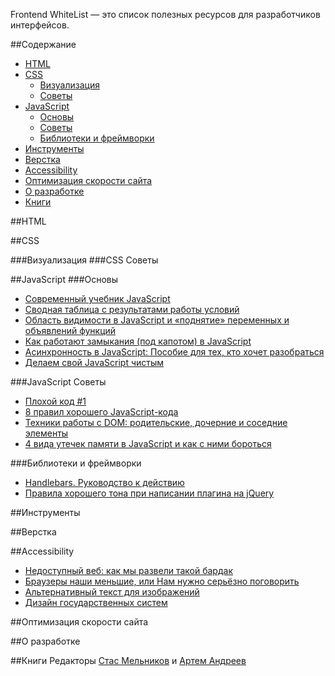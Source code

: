 Frontend WhiteList — это список полезных ресурсов для разработчиков интерфейсов.

##Содержание
* [HTML](README.md#html)
* [CSS](README.md#css)
  * [Визуализация](README.md#Визуализация)
  * [Советы](README.md#css-Советы)
* [JavaScript](README.md#javascript)
  * [Основы](README.md#Основы)
  * [Советы](README.md#javascript-Советы)
  * [Библиотеки и фреймворки](README.md#Библиотеки-и-фреймворки)
* [Инструменты](README.md#Инструменты)
* [Верстка](README.md#Верстка)
* [Accessibility](README.md#accessibility)
* [Оптимизация скорости сайта](README.md#Оптимизация-скорости-сайта)
* [О разработке](README.md#О-разработке)
* [Книги](README.md#Книги)

##HTML

##CSS

###Визуализация
###CSS Советы 

##JavaScript
###Основы
* [Современный учебник JavaScript](https://learn.javascript.ru)
* [Сводная таблица с результатами работы условий](http://dorey.github.io/JavaScript-Equality-Table/)
* [Область видимости в JavaScript и «поднятие» переменных и объявлений функций](https://habrahabr.ru/post/127482/)
* [Как работают замыкания (под капотом) в JavaScript](http://habrahabr.ru/company/hexlet/blog/266443/)
* [Асинхронность в JavaScript: Пособие для тех, кто хочет разобраться](https://habrahabr.ru/company/wrike/blog/302896/)
* [Делаем свой JavaScript чистым](http://prgssr.ru/development/delaem-svoj-javascript-chistym.html)

###JavaScript Советы
* [Плохой код #1](http://jsraccoon.ru/exercise-bad-code-one)
* [8 правил хорошего JavaScript-кода](http://popel-studio.com/blog/article/8-pravil-horoshego-javascript-koda.html)
* [Техники работы с DOM: родительские, дочерние и соседние элементы](http://prgssr.ru/development/tehniki-raboty-s-dom-roditelskie-dochernie-i-sosednie-elementy.html)
* [4 вида утечек памяти в JavaScript и как с ними бороться](https://habrahabr.ru/post/309318/)

###Библиотеки и фреймворки 
* [Handlebars. Руководство к действию](https://habrahabr.ru/post/273581/)
* [Правила хорошего тона при написании плагина на jQuery](https://habrahabr.ru/post/277603/)

##Инструменты

##Верстка

##Accessibility
* [Недоступный веб: как мы развели такой бардак](https://habrahabr.ru/post/309076/)
* [Браузеры наши меньшие, или Нам нужно серьёзно поговорить](https://habrahabr.ru/company/oleg-bunin/blog/310210/)
* [Альтернативный текст для изображений](http://prgssr.ru/development/alternativnyj-tekst-dlya-izobrazhenij.html)
* [Дизайн государственных систем](http://gov.design/blog/2016/11/08/accessibility.html)

##Оптимизация скорости сайта

##О разработке

##Книги
Редакторы [Стас Мельников](https://stas-melnikov.ru) и [Артем Андреев](https://github.com/grachpower)
